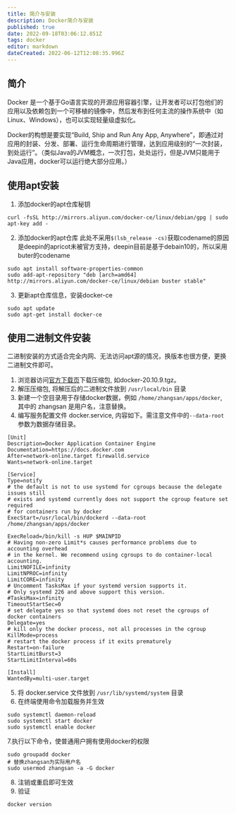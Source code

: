 ```yaml
---
title: 简介与安装
description: Docker简介与安装
published: true
date: 2022-09-18T03:06:12.851Z
tags: docker
editor: markdown
dateCreated: 2022-06-12T12:08:35.996Z
---
```


## 简介

Docker 是一个基于Go语言实现的开源应用容器引擎，让开发者可以打包他们的应用以及依赖包到一个可移植的镜像中，然后发布到任何主流的操作系统中（如Linux、Windows），也可以实现轻量级虚拟化。

Docker的构想是要实现“Build, Ship and Run Any App, Anywhere”，即通过对应用的封装、分发、部署、运行生命周期进行管理，达到应用级别的“一次封装，到处运行”。（类似Java的JVM概念，一次打包，处处运行，但是JVM只能用于Java应用，docker可以运行绝大部分应用。）

## 使用apt安装

1. 添加docker的apt仓库秘钥
```
curl -fsSL http://mirrors.aliyun.com/docker-ce/linux/debian/gpg | sudo apt-key add -
```
2. 添加docker的apt仓库
此处不采用`$(lsb_release -cs)`获取codename的原因是deepin的apricot未被官方支持，deepin目前是基于debain10的，所以采用buter的codename
```
sudo apt install software-properties-common
sudo add-apt-repository "deb [arch=amd64] http://mirrors.aliyun.com/docker-ce/linux/debian buster stable"
```
3. 更新apt仓库信息，安装docker-ce
```
sudo apt update
sudo apt-get install docker-ce
```

## 使用二进制文件安装

二进制安装的方式适合完全内网、无法访问apt源的情况，换版本也很方便，更换二进制文件即可。

1. 浏览器访问[官方下载页](https://download.docker.com/linux/static/stable/x86_64/)下载压缩包, 如docker-20.10.9.tgz。
2. 解压压缩包, 将解压后的二进制文件放到 `/usr/local/bin` 目录
3. 新建一个空目录用于存储docker数据，例如 `/home/zhangsan/apps/docker`, 其中的 zhangsan 是用户名，注意替换。
3. 编写服务配置文件 docker.service, 内容如下。需注意文件中的`--data-root` 参数为数据存储目录。

```
[Unit]
Description=Docker Application Container Engine
Documentation=https://docs.docker.com
After=network-online.target firewalld.service
Wants=network-online.target

[Service]
Type=notify
# the default is not to use systemd for cgroups because the delegate issues still
# exists and systemd currently does not support the cgroup feature set required
# for containers run by docker
ExecStart=/usr/local/bin/dockerd --data-root /home/zhangsan/apps/docker

ExecReload=/bin/kill -s HUP $MAINPID
# Having non-zero Limit*s causes performance problems due to accounting overhead
# in the kernel. We recommend using cgroups to do container-local accounting.
LimitNOFILE=infinity
LimitNPROC=infinity
LimitCORE=infinity
# Uncomment TasksMax if your systemd version supports it.
# Only systemd 226 and above support this version.
#TasksMax=infinity
TimeoutStartSec=0
# set delegate yes so that systemd does not reset the cgroups of docker containers
Delegate=yes
# kill only the docker process, not all processes in the cgroup
KillMode=process
# restart the docker process if it exits prematurely
Restart=on-failure
StartLimitBurst=3
StartLimitInterval=60s

[Install]
WantedBy=multi-user.target
```

5. 将 docker.service 文件放到 `/usr/lib/systemd/system` 目录
6. 在终端使用命令加载服务并生效

```shell
sudo systemctl daemon-reload
sudo systemctl start docker
sudo systemctl enable docker
```

7.执行以下命令，使普通用户拥有使用docker的权限

```shell
sudo groupadd docker
# 替换zhangsan为实际用户名
sudo usermod zhangsan -a -G docker
```

8. 注销或重启即可生效
9. 验证

```shell
docker version
```

